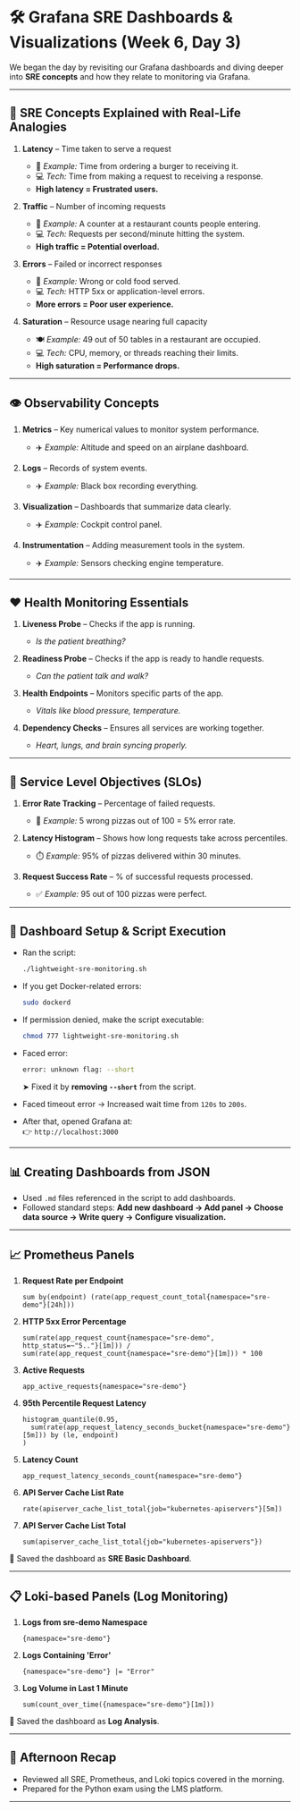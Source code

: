 # 🛠️ **Grafana SRE Dashboards & Visualizations (Week 6, Day 3)**

We began the day by revisiting our Grafana dashboards and diving deeper into **SRE concepts** and how they relate to monitoring via Grafana.

---

## 🚦 SRE Concepts Explained with Real-Life Analogies

1. **Latency** – Time taken to serve a request  
   - 🍔 *Example:* Time from ordering a burger to receiving it.  
   - 💻 *Tech:* Time from making a request to receiving a response.  
   - **High latency = Frustrated users.**

2. **Traffic** – Number of incoming requests  
   - 🚶 *Example:* A counter at a restaurant counts people entering.  
   - 💻 *Tech:* Requests per second/minute hitting the system.  
   - **High traffic = Potential overload.**

3. **Errors** – Failed or incorrect responses  
   - 🧾 *Example:* Wrong or cold food served.  
   - 💻 *Tech:* HTTP 5xx or application-level errors.  
   - **More errors = Poor user experience.**

4. **Saturation** – Resource usage nearing full capacity  
   - 🍽️ *Example:* 49 out of 50 tables in a restaurant are occupied.  
   - 💻 *Tech:* CPU, memory, or threads reaching their limits.  
   - **High saturation = Performance drops.**

---

## 👁️ Observability Concepts

1. **Metrics** – Key numerical values to monitor system performance.  
   - ✈️ *Example:* Altitude and speed on an airplane dashboard.  

2. **Logs** – Records of system events.  
   - ✈️ *Example:* Black box recording everything.  

3. **Visualization** – Dashboards that summarize data clearly.  
   - ✈️ *Example:* Cockpit control panel.  

4. **Instrumentation** – Adding measurement tools in the system.  
   - ✈️ *Example:* Sensors checking engine temperature.

---

## ❤️ Health Monitoring Essentials

1. **Liveness Probe** – Checks if the app is running.  
   - *Is the patient breathing?*

2. **Readiness Probe** – Checks if the app is ready to handle requests.  
   - *Can the patient talk and walk?*

3. **Health Endpoints** – Monitors specific parts of the app.  
   - *Vitals like blood pressure, temperature.*

4. **Dependency Checks** – Ensures all services are working together.  
   - *Heart, lungs, and brain syncing properly.*

---

## 📏 Service Level Objectives (SLOs)

1. **Error Rate Tracking** – Percentage of failed requests.  
   - 🍕 *Example:* 5 wrong pizzas out of 100 = 5% error rate.  

2. **Latency Histogram** – Shows how long requests take across percentiles.  
   - ⏱️ *Example:* 95% of pizzas delivered within 30 minutes.  

3. **Request Success Rate** – % of successful requests processed.  
   - ✅ *Example:* 95 out of 100 pizzas were perfect.

---

## 🧪 Dashboard Setup & Script Execution

- Ran the script:  
  ```bash
  ./lightweight-sre-monitoring.sh
  ```

- If you get Docker-related errors:  
  ```bash
  sudo dockerd
  ```

- If permission denied, make the script executable:  
  ```bash
  chmod 777 lightweight-sre-monitoring.sh
  ```

- Faced error:
  ```bash
  error: unknown flag: --short
  ```
  ➤ Fixed it by **removing `--short`** from the script.

- Faced timeout error → Increased wait time from `120s` to `200s`.

- After that, opened Grafana at:  
  👉 `http://localhost:3000`

---

## 📊 Creating Dashboards from JSON

- Used `.md` files referenced in the script to add dashboards.
- Followed standard steps: **Add new dashboard → Add panel → Choose data source → Write query → Configure visualization.**

---

## 📈 Prometheus Panels

1. **Request Rate per Endpoint**
   ```promql
   sum by(endpoint) (rate(app_request_count_total{namespace="sre-demo"}[24h]))
   ```

2. **HTTP 5xx Error Percentage**
   ```promql
   sum(rate(app_request_count{namespace="sre-demo", http_status=~"5.."}[1m])) /
   sum(rate(app_request_count{namespace="sre-demo"}[1m])) * 100
   ```

3. **Active Requests**
   ```promql
   app_active_requests{namespace="sre-demo"}
   ```

4. **95th Percentile Request Latency**
   ```promql
   histogram_quantile(0.95,
     sum(rate(app_request_latency_seconds_bucket{namespace="sre-demo"}[5m])) by (le, endpoint)
   )
   ```

5. **Latency Count**
   ```promql
   app_request_latency_seconds_count{namespace="sre-demo"}
   ```

6. **API Server Cache List Rate**
   ```promql
   rate(apiserver_cache_list_total{job="kubernetes-apiservers"}[5m])
   ```

7. **API Server Cache List Total**
   ```promql
   sum(apiserver_cache_list_total{job="kubernetes-apiservers"})
   ```

📝 Saved the dashboard as **SRE Basic Dashboard**.

---

## 📋 Loki-based Panels (Log Monitoring)

1. **Logs from sre-demo Namespace**
   ```logql
   {namespace="sre-demo"}
   ```

2. **Logs Containing 'Error'**
   ```logql
   {namespace="sre-demo"} |= "Error"
   ```

3. **Log Volume in Last 1 Minute**
   ```logql
   sum(count_over_time({namespace="sre-demo"}[1m]))
   ```

📝 Saved the dashboard as **Log Analysis**.

---

## 🧠 Afternoon Recap

- Reviewed all SRE, Prometheus, and Loki topics covered in the morning.
- Prepared for the Python exam using the LMS platform.

---
